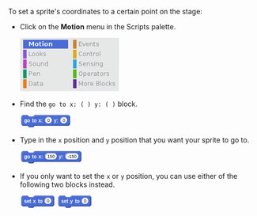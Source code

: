 To set a sprite's coordinates to a certain point on the stage:

- Click on the **Motion** menu in the Scripts palette.

	![motion menu](images/motion-menu.png)

- Find the `go to x: ( ) y: ( )` block.

	![go to x y](images/goto.png)

- Type in the `x` position and `y` position that you want your sprite to go to.

	![go to x y filled](images/goto_filled.png)

- If you only want to set the `x` or `y` position, you can use either of the following two blocks instead.

	![set x](images/setx.png)
	![set y](images/sety.png)
